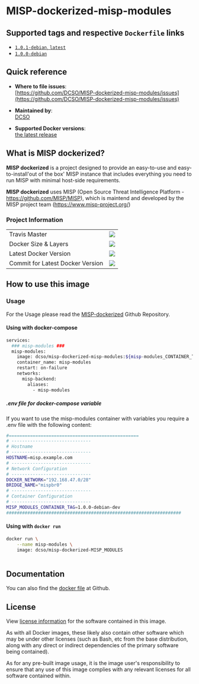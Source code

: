 # MISP-dockerized-misp-modules

## Supported tags and respective `Dockerfile` links

- [`1.0.1-debian`, `latest`][2]
- [`1.0.0-debian`][1]

[1]: https://github.com/DCSO/MISP-dockerized-misp-modules/blob/master/1.0.0-debian/Dockerfile
[2]: https://github.com/DCSO/MISP-dockerized-misp-modules/blob/master/1.0.1-debian/Dockerfile

## Quick reference

-	**Where to file issues**:  
	[https://github.com/DCSO/MISP-dockerized-misp-modules/issues](https://github.com/DCSO/MISP-dockerized-misp-modules/issues)

-	**Maintained by**:  
	[DCSO](https://github.com/DCSO)

-	**Supported Docker versions**:  
	[the latest release](https://github.com/docker/docker-ce/releases/latest)

## What is MISP dockerized?

**MISP dockerized** is a project designed to provide an easy-to-use and easy-to-install'out of the box' MISP instance that includes everything you need to run MISP with minimal host-side requirements. 

**MISP dockerized** uses MISP (Open Source Threat Intelligence Platform - https://github.com/MISP/MISP), which is maintend and developed by the MISP project team (https://www.misp-project.org/)

### Project Information

|                                  |                 |
|-                                 |-                |
| Travis Master                    | [![][101]][102] |
| Docker Size & Layers             | [![][104]][107] |
| Latest Docker Version            | [![][105]][107] |
| Commit for Latest Docker Version | [![][106]][107] |

[101]: https://travis-ci.org/DCSO/MISP-dockerized-misp-modules.svg?branch=master
[102]: https://travis-ci.org/DCSO/MISP-dockerized-misp-modules
[104]: https://images.microbadger.com/badges/image/dcso/misp-dockerized-misp-modules.svg
[105]: https://images.microbadger.com/badges/version/dcso/misp-dockerized-misp-modules.svg
[106]: https://images.microbadger.com/badges/commit/dcso/misp-dockerized-misp-modules.svg
[107]: https://microbadger.com/images/dcso/misp-dockerized-misp-modules




## How to use this image

### Usage

For the Usage please read the [MISP-dockerized](https://github.com/DCSO/MISP-dockerized) Github Repository.


#### Using with docker-compose
``` bash
services:
  ### misp-modules ###
  misp-modules:
    image: dcso/misp-dockerized-misp-modules:${misp-modules_CONTAINER_TAG}
    container_name: misp-modules
    restart: on-failure
    networks:
      misp-backend:
        aliases:
          - misp-modules

```

##### .env file for docker-compose variable
If you want to use the misp-modules container with variables you require a .env file with the following content:
``` bash
#=================================================
# ------------------------------
# Hostname
# ------------------------------
HOSTNAME=misp.example.com
# ------------------------------
# Network Configuration
# ------------------------------
DOCKER_NETWORK="192.168.47.0/28"
BRIDGE_NAME="mispbr0"
# ------------------------------
# Container Configuration
# ------------------------------
MISP_MODULES_CONTAINER_TAG=1.0.0-debian-dev
##################################################################
```

#### Using with `docker run`
``` bash
docker run \
    --name misp-modules \
    image: dcso/misp-dockerized-MISP_MODULES
    
```


## Documentation
You can also find the [docker file](https://github.com/DCSO/MISP-dockerized-misp-modules/) at Github.


## License

View [license information](https://github.com/DCSO/MISP-dockerized-proxy/blob/master/LICENSE) for the software contained in this image.

As with all Docker images, these likely also contain other software which may be under other licenses (such as Bash, etc from the base distribution, along with any direct or indirect dependencies of the primary software being contained).

As for any pre-built image usage, it is the image user's responsibility to ensure that any use of this image complies with any relevant licenses for all software contained within.